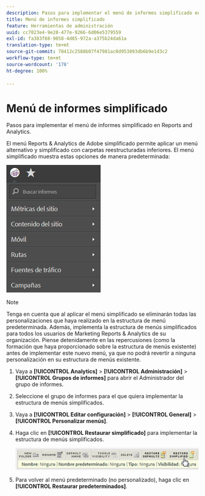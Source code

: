 ```yaml
---
description: Pasos para implementar el menú de informes simplificado en Reports and Analytics.
title: Menú de informes simplificado
feature: Herramientas de administración
uuid: cc7023e4-9e28-477e-9266-6d06e5379559
exl-id: fa383f68-9858-4d85-972a-a375b24da61a
translation-type: tm+mt
source-git-commit: 78412c2588b07f47981ac0d953893db6b9e1d3c2
workflow-type: tm+mt
source-wordcount: '178'
ht-degree: 100%

---
```


# Menú de informes simplificado

Pasos para implementar el menú de informes simplificado en Reports and Analytics.

El menú Reports &amp; Analytics de Adobe simplificado permite aplicar un menú alternativo y simplificado con carpetas reestructuradas inferiores. El menú simplificado muestra estas opciones de manera predeterminada:

![](assets/simplified-menu.png)

>[!NOTE]
>
>Tenga en cuenta que al aplicar el menú simplificado se eliminarán todas las personalizaciones que haya realizado en la estructura de menú predeterminada. Además, implementa la estructura de menús simplificados para todos los usuarios de Marketing Reports &amp; Analytics de su organización. Piense detenidamente en las repercusiones (como la formación que haya proporcionado sobre la estructura de menús existente) antes de implementar este nuevo menú, ya que no podrá revertir a ninguna personalización en su estructura de menús existente.

1. Vaya a **[!UICONTROL Analytics]** > **[!UICONTROL Administración]** > **[!UICONTROL Grupos de informes]** para abrir el Administrador del grupo de informes.
1. Seleccione el grupo de informes para el que quiera implementar la estructura de menús simplificados.
1. Vaya a **[!UICONTROL Editar configuración]** > **[!UICONTROL General]** > **[!UICONTROL Personalizar menús]**.
1. Haga clic en **[!UICONTROL Restaurar simplificado]** para implementar la estructura de menús simplificados.

   ![](assets/restore-simplified.png)

1. Para volver al menú predeterminado (no personalizado), haga clic en **[!UICONTROL Restaurar predeterminados]**.
